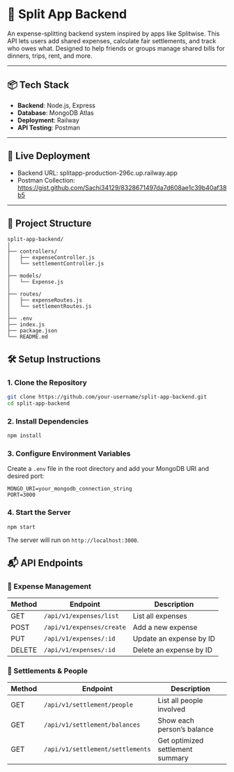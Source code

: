 # 🧾 Split App Backend

An expense-splitting backend system inspired by apps like Splitwise. This API lets users add shared expenses, calculate fair settlements, and track who owes what. Designed to help friends or groups manage shared bills for dinners, trips, rent, and more.

---

## 📦 Tech Stack

- **Backend**: Node.js, Express
- **Database**: MongoDB Atlas
- **Deployment**: Railway
- **API Testing**: Postman

---

## 🚀 Live Deployment

- Backend URL: splitapp-production-296c.up.railway.app  
- Postman Collection: https://gist.github.com/Sachi34129/8328671497da7d608ae1c39b40af38b5

---

## 📂 Project Structure

```
split-app-backend/
│
├── controllers/
│   ├── expenseController.js
│   └── settlementController.js
│
├── models/
│   └── Expense.js
│
├── routes/
│   ├── expenseRoutes.js
│   └── settlementRoutes.js
│
├── .env
├── index.js
├── package.json
└── README.md
```

## 🛠️ Setup Instructions

### 1. Clone the Repository

```bash
git clone https://github.com/your-username/split-app-backend.git
cd split-app-backend
```

### 2. Install Dependencies

```bash
npm install
```

### 3. Configure Environment Variables

Create a `.env` file in the root directory and add your MongoDB URI and desired port:

```env
MONGO_URI=your_mongodb_connection_string
PORT=3000
```

### 4. Start the Server

```bash
npm start
```

The server will run on `http://localhost:3000`.


## 📬 API Endpoints

### 📁 Expense Management

| Method | Endpoint                     | Description                    |
|--------|------------------------------|--------------------------------|
| GET    | `/api/v1/expenses/list`      | List all expenses              |
| POST   | `/api/v1/expenses/create`    | Add a new expense              |
| PUT    | `/api/v1/expenses/:id`       | Update an expense by ID        |
| DELETE | `/api/v1/expenses/:id`       | Delete an expense by ID        |

### 📁 Settlements & People

| Method | Endpoint                             | Description                         |
|--------|--------------------------------------|-------------------------------------|
| GET    | `/api/v1/settlement/people`          | List all people involved            |
| GET    | `/api/v1/settlement/balances`        | Show each person’s balance          |
| GET    | `/api/v1/settlement/settlements`     | Get optimized settlement summary    |
